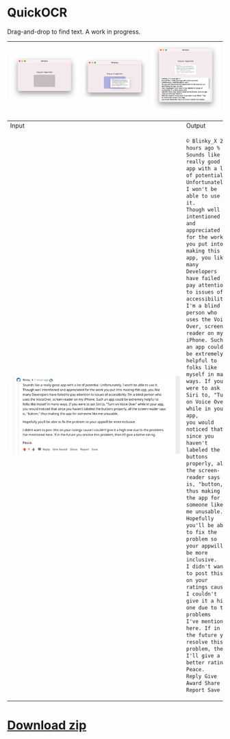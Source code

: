 # QuickOCR
Drag-and-drop to find text. A work in progress.

![Window with drop target square in the middle](https://github.com/aheze/DeveloperAssets/blob/master/Screen%20Shot%202021-03-22%20at%204.13.45%20PM.png?raw=true) | ![Draggin and releasing an image into the square](https://github.com/aheze/DeveloperAssets/blob/master/Screen%20Shot%202021-03-22%20at%204.14.38%20PM%20(2).png?raw=true) | ![A text box with the detected text appears](https://github.com/aheze/DeveloperAssets/blob/master/Screen%20Shot%202021-03-22%20at%204.14.45%20PM.png?raw=true)
--- | --- | ---


<table>
<tr>
<td>
Input　　　　　　　　　　　　　　　　　　　　　　　　　　	
</td>  
<td>
Output  
</td> 
</tr>  
  
<tr>
<td>
  
![A comment on reddit](https://github.com/aheze/DeveloperAssets/blob/master/Screen%20Shot%202021-03-22%20at%204.14.28%20PM.png?raw=true)

</td>  
<td>

```
© Blinky_X 2 hours ago %
Sounds like a really good app with a lot of potential. Unfortunately, I won't be able to use it.
Though well intentioned and appreciated for the work you put into making this app, you like
many Developers have failed to pay attention to issues of accessibility. I'm a blind person who
uses the Voice Over, screen-reader on my iPhone. Such an app could be extremely helpful to
folks like myself in many ways. If you were to ask Siri to, "Turn on Voice Over" while in your app,
you would noticed that since you haven't labeled the buttons properly, all the screen-reader says
is, "button," thus making the app for someone like me unusable.
Hopefully you'll be able to fix the problem so your appwill be more inclusive.
I didn't want to post this on your ratings cause I couldn't give it a high one due to the problems
I've mentioned here. If in the future you resolve this problem, then I'll give a better rating.
Peace.
Reply Give Award Share Report Save
```

</td>  
</table>




# [Download zip](https://github.com/aheze/QuickOCR/releases/download/v1.0.0/QuickOCR.zip)
